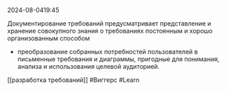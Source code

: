  2024-08-0419:45

Документирование требований предусматривает представление и хранение совокупного знания о требованиях постоянным и хорошо организованным способом
- преобразование собранных потребностей пользователей в письменные требования и диаграммы, пригодные для понимания, анализа и использования целевой аудиторией.

[[разработка требований]]
#Виггерс 
#Learn